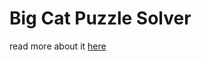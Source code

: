# Big Cat Puzzle Solver

read more about it [here](https://www.andreanardi.me/post/solve-a-kid-puzzle-with-an-over-engineered-solution/)
